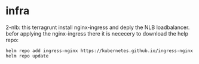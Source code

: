 # infra


2-nlb:
this terragrunt install nginx-ingress and deply the NLB loadbalancer.
befor applying the nginx-ingress there it is nececery to download the help repo:

    helm repo add ingress-nginx https://kubernetes.github.io/ingress-nginx
    helm repo update


